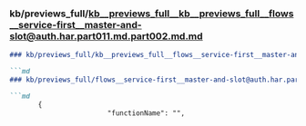 ### kb/previews_full/kb__previews_full__kb__previews_full__flows__service-first__master-and-slot@auth.har.part011.md.part002.md.md

```md
### kb/previews_full/kb__previews_full__flows__service-first__master-and-slot@auth.har.part011.md.part002.md

```md
### kb/previews_full/flows__service-first__master-and-slot@auth.har.part011.md (part 002)

```md
       {
                        "functionName": "",
                
```

```

```

```
